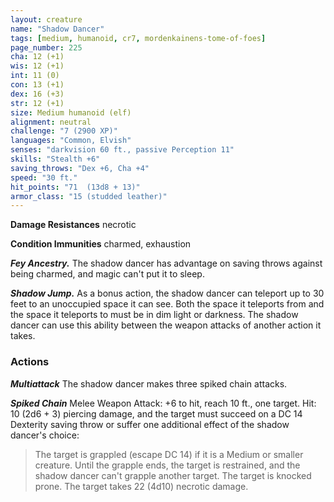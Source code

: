```yaml
---
layout: creature
name: "Shadow Dancer"
tags: [medium, humanoid, cr7, mordenkainens-tome-of-foes]
page_number: 225
cha: 12 (+1)
wis: 12 (+1)
int: 11 (0)
con: 13 (+1)
dex: 16 (+3)
str: 12 (+1)
size: Medium humanoid (elf)
alignment: neutral
challenge: "7 (2900 XP)"
languages: "Common, Elvish"
senses: "darkvision 60 ft., passive Perception 11"
skills: "Stealth +6"
saving_throws: "Dex +6, Cha +4"
speed: "30 ft."
hit_points: "71  (13d8 + 13)"
armor_class: "15 (studded leather)"
---
```


**Damage Resistances** necrotic

**Condition Immunities** charmed, exhaustion

***Fey Ancestry.*** The shadow dancer has advantage on saving throws against being charmed, and magic can't put it to sleep.

***Shadow Jump.*** As a bonus action, the shadow dancer can teleport up to 30 feet to an unoccupied space it can see. Both the space it teleports from and the space it teleports to must be in dim light or darkness. The shadow dancer can use this ability between the weapon attacks of another action it takes.

### Actions

***Multiattack*** The shadow dancer makes three spiked chain attacks.

***Spiked Chain*** Melee Weapon Attack: +6 to hit, reach 10 ft., one target. Hit: 10 (2d6 + 3) piercing damage, and the target must succeed on a DC 14 Dexterity saving throw or suffer one additional effect of the shadow dancer's choice:
> The target is grappled (escape DC 14) if it is a Medium or smaller creature. Until the grapple ends, the target is restrained, and the shadow dancer can't grapple another target.
> The target is knocked prone.
> The target takes 22 (4d10) necrotic damage.